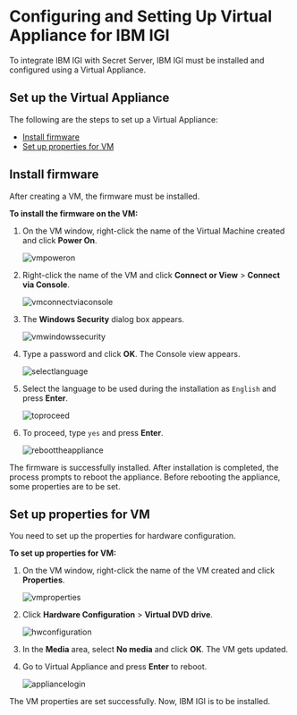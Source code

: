 [title]: # (Configuring and Setting Up Virtual Appliance)
[tags]: # (introduction)
[priority]: # (101)
# Configuring and Setting Up Virtual Appliance for IBM IGI

To integrate IBM IGI with Secret Server, IBM IGI must be installed and configured using a Virtual Appliance.

## Set up the Virtual Appliance

The following are the steps to set up a Virtual Appliance:

 * [Install firmware](#Install-firmware)
 * [Set up properties for VM](#Setup-properties-for-VM)

## Install firmware
After creating a VM, the firmware must be installed.

__To install the firmware on the VM:__
1. On the VM window, right-click the name of the Virtual Machine created and click __Power On__.

   ![vmpoweron](images/vmpoweron.png)
1. Right-click the name of the VM and click __Connect or View__ > __Connect via Console__.

   ![vmconnectviaconsole](images/vmconnectviaconsole.png)
1. The __Windows Security__ dialog box appears.

   ![vmwindowssecurity](images/vmwindowssecurity.png)
1. Type a password and click __OK__. The Console view appears.

   ![selectlanguage](images/selectlanguage.png)
1. Select the language to be used during the installation as `English` and press __Enter__.

   ![toproceed](images/toproceed.png)
1. To proceed, type `yes` and press __Enter__.

   ![reboottheappliance](images/reboottheappliance.png)

The firmware is successfully installed. After installation is completed, the process prompts to reboot the appliance. Before rebooting the appliance, some properties are to be set.

## Set up properties for VM

You need to set up the properties for hardware configuration.

__To set up properties for VM:__

1. On the VM window, right-click the name of the VM created and click __Properties__.

   ![vmproperties](images/vmproperties.png)
1. Click __Hardware Configuration__ > __Virtual DVD drive__.

   ![hwconfiguration](images/hwconfiguration.png)
1. In the __Media__ area, select __No media__ and click __OK__. The VM gets updated.
1. Go to Virtual Appliance and press __Enter__ to reboot.

   ![appliancelogin](images/appliancelogin.png)

The VM properties are set successfully. Now, IBM IGI is to be installed.
